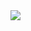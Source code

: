 <a href="https://github.com/HitzzDoesCoding/stats">
  <img align="center" src="https://github-readme-stats.vercel.app/api?username=HitzzDoesCoding&show_icons=true&theme=github_dark&count_private=true" />
</a>
<!-- <a href="https://github.com/HitzzDoesCoding/stats">
  <img id="2" align="center" src="https://github-readme-stats.vercel.app/api/top-langs/?username=HitzzDoesCoding&langs_count=8" />
</a> -->
